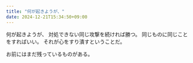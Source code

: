 ```yaml
---
title: "何が起きようが、"
date: 2024-12-21T15:34:50+09:00
---
```

何が起きようが、
対処できない同じ攻撃を続ければ勝つ。
同じものに同じことをすればいい。
それが心をすり潰すということだ。

お前にはまだ残っているものがある。
